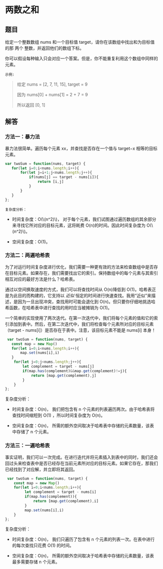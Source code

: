 <script type="text/javascript" src="http://cdn.mathjax.org/mathjax/latest/MathJax.js?config=default"></script>

# 两数之和
## 题目
给定一个整数数组 nums 和一个目标值 target，请你在该数组中找出和为目标值的那 两个 整数，并返回他们的数组下标。

你可以假设每种输入只会对应一个答案。但是，你不能重复利用这个数组中同样的元素。

`示例:`

 >给定 nums = [2, 7, 11, 15], target = 9
 >
 >因为 nums[0] + nums[1] = 2 + 7 = 9
 >
 >所以返回 [0, 1]

## 解答
### 方法一：暴力法
暴力法很简单。遍历每个元素 xx，并查找是否存在一个值与 target−x 相等的目标元素。

 ```javascript
 var twoSum = function(nums, target) {
    for(let i=0;i<nums.length;i++){
    	for(let j=i+1;j<nums.length;j++){
    	    if(nums[j] == target - nums[i]){
    			return [i,j]
            }
        }
    }
};
 ```

 `复杂度分析：`

- 时间复杂度：O(\\(n^2)\\)， 对于每个元素，我们试图通过遍历数组的其余部分来寻找它所对应的目标元素，这将耗费 O(n)的时间。因此时间复杂度为 O(\\(n^2)\\)。

- 空间复杂度：O(1)。 

### 方法二：两遍哈希表
为了对运行时间复杂度进行优化，我们需要一种更有效的方法来检查数组中是否存在目标元素。如果存在，我们需要找出它的索引。保持数组中的每个元素与其索引相互对应的最好方法是什么？哈希表。

通过以空间换取速度的方式，我们可以将查找时间从 O(n)降低到 O(1)。哈希表正是为此目的而构建的，它支持以 *近似* 恒定的时间进行快速查找。我用“近似”来描述，是因为一旦出现冲突，查找用时可能会退化到 O(n)。但只要你仔细地挑选哈希函数，在哈希表中进行查找的用时应当被摊销为 O(1)。

一个简单的实现使用了两次迭代。在第一次迭代中，我们将每个元素的值和它的索引添加到表中。然后，在第二次迭代中，我们将检查每个元素所对应的目标元素（target - nums[i]）是否存在于表中。注意，该目标元素不能是 nums[i] 本身！

 ```javascript
  var twoSum = function(nums, target) {
    const map = new Map()
    for(let i=0;i<nums.length;i++){
        map.set(nums[i],i)
    }
     for(let j=0;j<nums.length;j++){
         let complement = target - nums[j]
         if(map.has(complement)&&map.get(complement)!=j){
             return [map.get(complement),j]
         }
     }
};
 ```
 复杂度分析：

- 时间复杂度：O(n)， 我们把包含有 n 个元素的列表遍历两次。由于哈希表将查找时间缩短到 O(1) ，所以时间复杂度为 O(n)。

- 空间复杂度：O(n)， 所需的额外空间取决于哈希表中存储的元素数量，该表中存储了 n 个元素。 

### 方法三：一遍哈希表

事实证明，我们可以一次完成。在进行迭代并将元素插入到表中的同时，我们还会回过头来检查表中是否已经存在当前元素所对应的目标元素。如果它存在，那我们已经找到了对应解，并立即将其返回。

```javascript
 var twoSum = function(nums, target) {
    const map = new Map()
    for(let i=0;i<nums.length;i++){
         let complement = target - nums[i]
         if(map.has(complement)){
             return [map.get(complement),i]
         }
         map.set(nums[i],i)
    }
};
```
复杂度分析：

- 时间复杂度：O(n)， 我们只遍历了包含有 n 个元素的列表一次。在表中进行的每次查找只花费 O(1) 的时间。

- 空间复杂度：O(n)， 所需的额外空间取决于哈希表中存储的元素数量，该表最多需要存储 n 个元素。